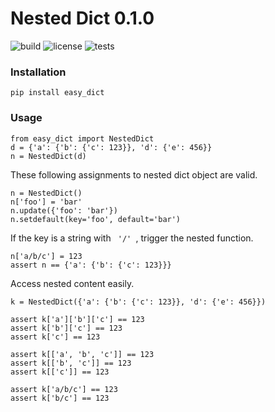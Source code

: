 # Nested Dict 0.1.0
![build](https://img.shields.io/badge/build-passing-brightgreen.svg "passing") ![license](https://img.shields.io/badge/license-MIT%20License-blue.svg) ![tests](https://img.shields.io/badge/tests-passing-green.svg)

### Installation

    pip install easy_dict


### Usage
    from easy_dict import NestedDict
    d = {'a': {'b': {'c': 123}}, 'd': {'e': 456}}
    n = NestedDict(d)

These following assignments to nested dict object are valid.

    n = NestedDict()
    n['foo'] = 'bar'
    n.update({'foo': 'bar'})
    n.setdefault(key='foo', default='bar')

If the key is a string with <code> '/' </code>, trigger the nested function.

    n['a/b/c'] = 123
    assert n == {'a': {'b': {'c': 123}}}

Access nested content easily.

    k = NestedDict({'a': {'b': {'c': 123}}, 'd': {'e': 456}})

    assert k['a']['b']['c'] == 123
    assert k['b']['c'] == 123
    assert k['c'] == 123

    assert k[['a', 'b', 'c']] == 123
    assert k[['b', 'c']] == 123
    assert k[['c']] == 123

    assert k['a/b/c'] == 123
    assert k['b/c'] == 123
